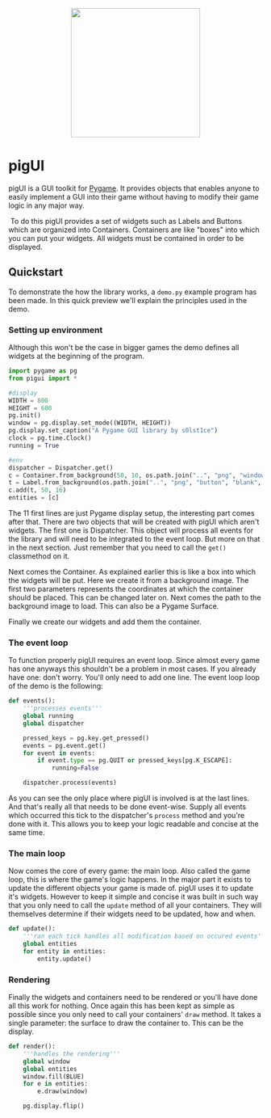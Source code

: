 <p align="center">
  <img width="256" height="256" src="https://github.com/s0lst1ce/assets/blob/master/pig.png">
</p>

# pigUI

pigUI is a GUI toolkit for [Pygame](https://www.pygame.org/news). It provides objects that enables anyone to easily implement a GUI into their game without having to modify their game logic in any major way.

​	To do this pigUI provides a set of widgets such as Labels and Buttons which are organized into Containers. Containers are like "boxes" into which you can put your widgets. All widgets must be contained in order to be displayed.



## Quickstart

To demonstrate the how the library works, a `demo.py` example program has been made. In this quick preview we'll explain the principles used in the demo.

### Setting up environment

Although this won't be the case in bigger games the demo defines all widgets at the beginning of the program.

```python
import pygame as pg
from pigui import *

#display
WIDTH = 800
HEIGHT = 600
pg.init()
window = pg.display.set_mode((WIDTH, HEIGHT))
pg.display.set_caption("A Pygame GUI library by s0lst1ce")
clock = pg.time.Clock()
running = True

#env
dispatcher = Dispatcher.get()
c = Container.from_background(50, 10, os.path.join("..", "png", "windows", "Window", "win6.png"))
t = Label.from_background(os.path.join("..", "png", "button", "blank", "textbg1.png"), text="Hello World!", offset=(25, 0))
c.add(t, 50, 16)
entities = [c]
```

The 11 first lines are just Pygame display setup, the interesting part comes after that. There are two objects that will be created with pigUI which aren't widgets. The first one is Dispatcher. This object will process all events for the library and will need to be integrated to the event loop. But more on that in the next section. Just remember that you need to call the `get()` classmethod on it.

Next comes the Container. As explained earlier this is like a box into which the widgets will be put. Here we create it from a background image. The first two parameters represents the coordinates at which the container should be placed. This can be changed later on. Next comes the path to the background image to load. This can also be a Pygame Surface.

Finally we create our widgets and add them the container. 



### The event loop

To function properly pigUI requires an event loop. Since almost every game has one anyways this shouldn't be a problem in most cases. If you already have one: don't worry. You'll only need to add one line. The event loop loop of the demo is the following:

```python
def events():
	'''processes events'''
	global running
	global dispatcher

	pressed_keys = pg.key.get_pressed()
	events = pg.event.get()
	for event in events:
		if event.type == pg.QUIT or pressed_keys[pg.K_ESCAPE]:
			running=False

	dispatcher.process(events)
```



As you can see the only place where pigUI is involved is at the last lines. And that's really all that needs to be done event-wise. Supply all events which occurred this tick to the dispatcher's `process` method and you're done with it. This allows you to keep your logic readable and concise at the same time.



### The main loop

Now comes the core of every game: the main loop. Also called the game loop, this is where the game's logic happens. In the major part it exists to update the different objects your game is made of. pigUI uses it to update it's widgets. However to keep it simple and concise it was built in such way that you only need to call the `update` method of all your containers. They will themselves determine if their widgets need to be updated, how and when.

```python
def update():
	'''ran each tick handles all modification based on occured events'''
	global entities
	for entity in entities:
		entity.update()
```



### Rendering

Finally the widgets and containers need to be rendered or you'll have done all this work for nothing. Once again this has been kept as simple as possible since you only need to call your containers' `draw` method. It takes a single parameter: the surface to draw the container to. This can be the display.

```python
def render():
	'''handles the rendering'''
	global window
	global entities
	window.fill(BLUE)
	for e in entities:
		e.draw(window)

	pg.display.flip()
```
